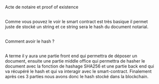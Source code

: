 Acte de notaire et proof of existence 

<br>Comme vous pouvez le voir le smart contract est très basique il permet juste de stocké un string et ce string sera le hash du document notarial. </br>

<br> Comment avoir le hash ? </br>

<br> A terme il y aura une partie front end qui permettra de déposer un document, ensuite une partie middle office qui permettra de hasher le document avec la fonction de hashage SHA256 et une partie back end qui va récupéré le hash et qui va interagir avec le smart-contract. Finalement après ces  3 parties nous avons donc le hash stocké dans la blockchain. </br>
